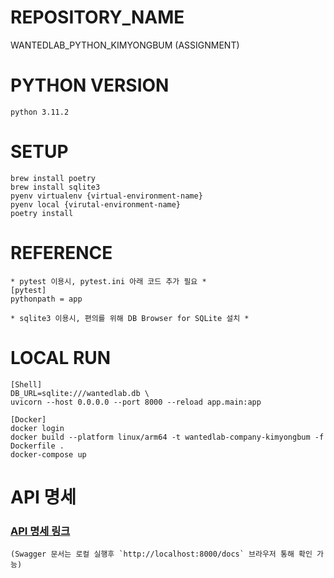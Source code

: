 # REPOSITORY_NAME
WANTEDLAB_PYTHON_KIMYONGBUM (ASSIGNMENT)

# PYTHON VERSION
```
python 3.11.2
```

# SETUP
```
brew install poetry
brew install sqlite3
pyenv virtualenv {virtual-environment-name}
pyenv local {virutal-environment-name}
poetry install
```

# REFERENCE
```
* pytest 이용시, pytest.ini 아래 코드 추가 필요 *
[pytest]
pythonpath = app

* sqlite3 이용시, 편의를 위해 DB Browser for SQLite 설치 *
```

# LOCAL RUN
```
[Shell]
DB_URL=sqlite:///wantedlab.db \
uvicorn --host 0.0.0.0 --port 8000 --reload app.main:app
```
```
[Docker]
docker login
docker build --platform linux/arm64 -t wantedlab-company-kimyongbum -f Dockerfile .
docker-compose up

```

# API 명세
### [API 명세 링크](https://everlasting-door-b42.notion.site/Company-API-3988e2c177e449cdaf2296dab247aa6a)
```
(Swagger 문서는 로컬 실행후 `http://localhost:8000/docs` 브라우저 통해 확인 가능)
```